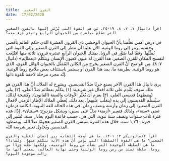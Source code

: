 ```yaml
---
title:  القرن الصغير
date:  17/02/2020
---
```


`اقرأ دانيال ٧: ٧، ٨، ١٩-٢٥. مَن هي القوة التي يُرْمَز إليها بالقرن الصغير التي تطلع مباشرة مِن الحيوان الرابع وتبقي جزء منه؟`

في درس أمس تعلَّمنا بأنَّ الحيوان الوحشي ذي القرون العشرة الذي حكم العالم بأقصى وحشية يرمز إلى روما الوثنية. الآن علينا أن ننظر إلى القرن الصغير وإلى القوة التي يُمثِّلها. وفقًا لما صُوِّر في الرؤيا، يمتلك الحيوان الرابع عشرة قرون، ثلاثة منها اقتُلِعَت لتفسح المكان للقرن الصغير. هذا القرن له عيون كعيون الإنسان ويتكلَّم «بعظائِم» (دانيال ٧: ٨). مِن الواضح أنَّ القرن الصغير يخرج مِن الكائن المُمَثَّل بالحيوان الهائل القوي، الذي هو روما الوثنية. بطريقة ما، يمد هذا القرن أو يستمر باستئناف بعض ملامح روما الوثنية. إنَّه مجرد مرحلة لاحقة للقوة ذاتها.

يرى دانيال هذا القرن الآخر يصنع حربًا ضدَّ القديسين. ويشرح له الملاك أنَّ هذا القرن هو ملك سوف يُقْدِم على ثلاثة أفعال غير شرعية: (١) يتكلَّم بعظائم ضدَّ العلي، (٢) يبلي (يضطهد) قديسي العلي، (٣) يعزم أن يُغيِّر الأوقات والسنة (القانون). وكنتيجة لذلك، سيُسلَّم القديسون إلى يده (يتغلَّب عليهم). بعد ذلك، يُعطي الملاك الإطار الزمني لأفعال القرن الصغير: إلى زمان وأزمنة ونصف زمان. في هذه الحالة للغة النبوية، الكلمة ‹زمان‹ تعني «سنة»، ولذلك فتعبير ‹أزمنة‹ تدلُّ على سنين، وبشكل مزدوج: «سنتان». إذًا، هذه فترة ثلاث سنوات ونصف سنة نبوية، التي هي، حسب قاعدة اليوم يعادل سنة، تُشير إلى فترة ١,٢٦٠ سنة. خلال هذه الفترة سيشن القرن الصغير هجومًا ضدَّ الله، ويضطهد القديسين ويُحاول تغيير شريعة الله.

`اقرأ ٢تسالونيكي ٢: ١-١٢. ما هي أوجه التشابه بين إنسان الخطية والقرن الصغير؟ ما هي القوة (السلطة) التي نؤمن أنَّ هذه الآية تتكلم عنها، ولماذا؟ ما هي السلطة الوحيدة التي نشأت من روما الوثنية، ولكنها ظلَّت جزءًا من روما، سلطة تمتد من زمن روما الوثنية وحتى نهاية العالم، بمعنى أنها ما زالت موجودة اليوم؟`